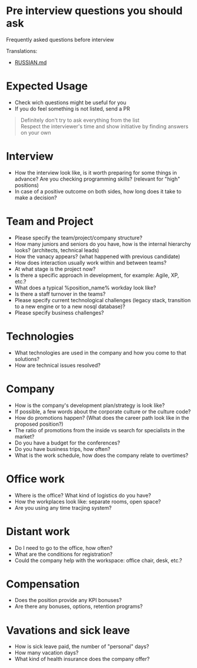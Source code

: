# Pre interview questions you should ask
Frequently asked questions before interview

Translations:
- [RUSSIAN.md](translations/RUSSIAN.md)

# Expected Usage
- Check wich questions might be useful for you
- If you do feel something is not listed, send a PR


> Definitely don't try to ask everything from the list</br>
> Respect the interviewer's time and show initiative by finding answers on your own

# Interview
- How the interview look like, is it worth preparing for some things in advance? Are you checking programming skills? (relevant for "high" positions)
- In case of a positive outcome on both sides, how long does it take to make a decision?

# Team and Project
- Please specify the team/project/company structure?
- How many juniors and seniors do you have, how is the internal hierarchy looks? (architects, technical leads)
- How the vanacy appears? (what happened with previous candidate)
- How does interaction usually work within and between teams?
- At what stage is the project now?
- Is there a specific approach in development, for example: Agile, XP, etc.?
- What does a typical %position_name% workday look like?
- Is there a staff turnover in the teams?
- Please specify current technological challenges (legacy stack, transition to a new engine or to a new nosql database)?
- Please specify business challenges?

# Technologies 
- What technologies are used in the company and how you come to that solutions?
- How are technical issues resolved?

# Company
- How is the company's development plan/strategy is look like?
- If possible, a few words about the corporate culture or the culture code?
- How do promotions happen? (What does the career path look like in the proposed position?)
- The ratio of promotions from the inside vs search for specialists in the market?
- Do you have a budget for the conferences?
- Do you have business trips, how often?
- What is the work schedule, how does the company relate to overtimes?

# Office work
- Where is the office? What kind of logistics do you have?
- How the workplaces look like: separate rooms, open space?
- Are you using any time tracjing system?

# Distant work
- Do I need to go to the office, how often?
- What are the conditions for registration?
- Could the company help with the workspace: office chair, desk, etc.?

# Compensation
- Does the position provide any KPI bonuses?
- Are there any bonuses, options, retention programs?

# Vavations and sick leave
- How is sick leave paid, the number of "personal" days?
- How many vacation days?
- What kind of health insurance does the company offer?
